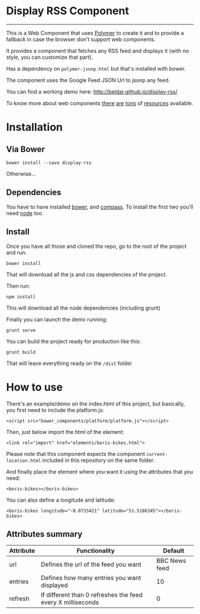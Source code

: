 # Display RSS Component
-------

This is a Web Component that uses [Polymer](http://www.polymer-project.org/) to create it and to provide a fallback in case the browser don't support web components.

It provides a component that fetches any RSS feed and displays it (with no style, you can customize that part).

Has a dependency on `polymer-jsonp.html` but that's installed with bower.

The component uses the Google Feed JSON Url to jsonp any feed.

You can find a working demo here: http://beldar.github.io/display-rss/

To know more about web components [there](http://www.html5rocks.com/en/tutorials/webcomponents/customelements/) [are](http://www.html5rocks.com/en/tutorials/webcomponents/shadowdom/) [tons](http://css-tricks.com/modular-future-web-components/) of [resources](https://www.google.co.uk/search?q=web+components) available.


# Installation

Via Bower
--------

    bower install --save display-rss

Otherwise...

Dependencies
------------

You have to have installed [bower](http://bower.io/), and [compass](http://compass-style.org/install/). To install the first two you'll need [node](http://nodejs.org/) too.

Install
-------

Once you have all those and cloned the repo, go to the root of the project and run:

    bower install
    
That will download all the js and css dependencies of the project.

Then run:

    npm install
    
This will download all the node dependencies (including grunt)

Finally you can launch the demo running:

    grunt serve
    
You can build the project ready for production like this:

    grunt build
    
That will leave everything ready on the `/dist` folder

# How to use

There's an example/demo on the index.html of this project, but basically, you first need to include the platform.js:

    <script src="bower_components/platform/platform.js"></script>
    
Then, just below import the html of the element:

    <link rel="import" href="elements/boris-bikes.html">

Please note that this component expects the component `current-location.html` included in this repository on the same folder.
    
And finally place the element where you want it using the attributes that you need:

    <boris-bikes></boris-bikes>

You can also define a longitude and latitude:

    <boris-bikes longitude="-0.0733421" latitude="51.5186345"></boris-bikes>
    
Attributes summary
-----------

| Attribute | Functionality                        | Default        |
|-----------|--------------------------------------|----------------|
| url  | Defines the url of the feed you want | BBC News feed         |
| entries | Defines how many entries you want displayed          | 10           |
| refresh | If different than 0 refreshes the feed every X milliseconds | 0 |
